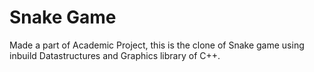 # Snake Game

Made a part of Academic Project, this is the clone of Snake game using inbuild Datastructures and Graphics library of C++.
